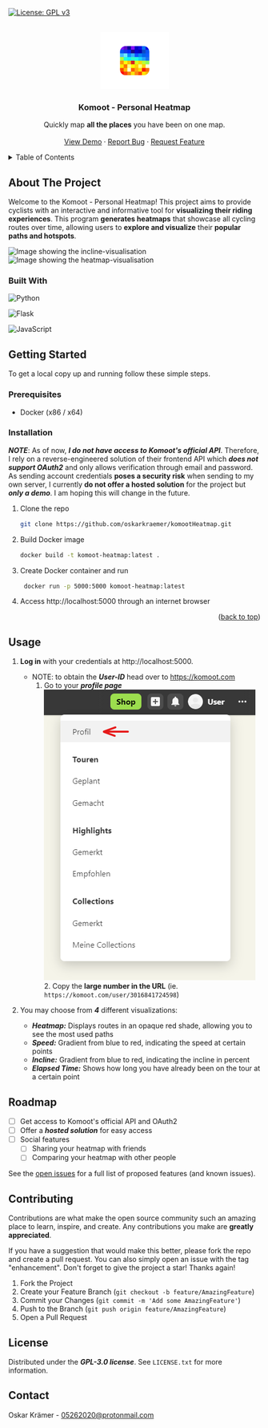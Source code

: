 <a name="readme-top"></a>

[![License: GPL v3](https://img.shields.io/badge/License-GPLv3-blue.svg)](https://www.gnu.org/licenses/gpl-3.0)

<!-- PROJECT LOGO -->
<br />
<div align="center">
  <a href="https://github.com/github_username/repo_name">
    <img src="https://github.com/oskarkraemer/komootHeatmap/blob/master/docs/heatmap-icon.png?raw=true" alt="Logo" width="137" height="114">
  </a>

<h3 align="center">Komoot - Personal Heatmap</h3>

  <p align="center">
    Quickly map <b>all the places</b> you have been on one map.
    <br />
    <br />
    <a href="https://oskarkraemer.github.io/komootHeatmap/">View Demo</a>
    ·
    <a href="https://github.com/oskarkraemer/komootHeatmap/issues">Report Bug</a>
    ·
    <a href="https://github.com/oskarkraemer/komootHeatmap/issues">Request Feature</a>
  </p>
</div>



<!-- TABLE OF CONTENTS -->
<details>
  <summary>Table of Contents</summary>
  <ol>
    <li>
      <a href="#about-the-project">About The Project</a>
      <ul>
        <li><a href="#built-with">Built With</a></li>
      </ul>
    </li>
    <li>
      <a href="#getting-started">Getting Started</a>
      <ul>
        <li><a href="#prerequisites">Prerequisites</a></li>
        <li><a href="#installation">Installation</a></li>
      </ul>
    </li>
    <li><a href="#usage">Usage</a></li>
    <li><a href="#roadmap">Roadmap</a></li>
    <li><a href="#contributing">Contributing</a></li>
    <li><a href="#license">License</a></li>
    <li><a href="#contact">Contact</a></li>
    <li><a href="#acknowledgments">Acknowledgments</a></li>
  </ol>
</details>



<!-- ABOUT THE PROJECT -->
## About The Project
Welcome to the Komoot - Personal Heatmap! This project aims to provide cyclists with an interactive and informative tool for <b>visualizing their riding experiences</b>. This program <b>generates heatmaps</b> that showcase all cycling routes over time, allowing users to <b>explore and visualize</b> their <b>popular paths and hotspots</b>.
<br>


![Image showing the incline-visualisation](https://github.com/oskarkraemer/komootHeatmap/blob/master/docs/demo_incline.png?raw=true)
![Image showing the heatmap-visualisation](https://github.com/oskarkraemer/komootHeatmap/blob/master/docs/demo_heatmap.png?raw=true)



### Built With
![Python](https://img.shields.io/badge/python-3670A0?style=for-the-badge&logo=python&logoColor=ffdd54)
  
![Flask](https://img.shields.io/badge/flask-%23000.svg?style=for-the-badge&logo=flask&logoColor=white)

![JavaScript](https://img.shields.io/badge/javascript-%23323330.svg?style=for-the-badge&logo=javascript&logoColor=%23F7DF1E)




<!-- GETTING STARTED -->
## Getting Started

To get a local copy up and running follow these simple steps.

### Prerequisites

* Docker (x86 / x64)

### Installation

***NOTE***: As of now, ***I do not have access to Komoot's official API***. Therefore, I rely on a reverse-engineered solution of their frontend API which ***does not support OAuth2*** and only allows verification through email and password. As sending account credentials **poses a security risk** when sending to my own server, I currently **do not offer a hosted solution** for the project but ***only a demo***. I am hoping this will change in the future. 

1. Clone the repo
   ```sh
   git clone https://github.com/oskarkraemer/komootHeatmap.git
   ```
2. Build Docker image
   ```sh
   docker build -t komoot-heatmap:latest .
   ```
3. Create Docker container and run
   ```sh
	docker run -p 5000:5000 komoot-heatmap:latest
   ```
4. Access http://localhost:5000 through an internet browser

<p align="right">(<a href="#readme-top">back to top</a>)</p>



<!-- USAGE EXAMPLES -->
## Usage


1. **Log in** with your credentials at http://localhost:5000.
	* NOTE: to obtain the ***User-ID*** head over to https://komoot.com
		1. Go to your ***profile page***
            <br>
			![Profile page explanation](https://github.com/oskarkraemer/komootHeatmap/blob/master/docs/demo-profileid.png?raw=true)
			<br>
			2. Copy the **large number in the URL** (ie. ```https://komoot.com/user/3016841724598```)
			<br>

2. You may choose from ***4*** different visualizations:
	* ***Heatmap:*** Displays routes in an opaque red shade, allowing you to see the most used paths
	* ***Speed:*** Gradient from blue to red, indicating the speed at certain points
	* ***Incline:*** Gradient from blue to red, indicating the incline in percent
	* ***Elapsed Time:*** Shows how long you have already been on the tour at a certain point



<!-- ROADMAP -->
## Roadmap

- [ ] Get access to Komoot's official API and OAuth2
- [ ] Offer a ***hosted solution*** for easy access
- [ ] Social features
    - [ ] Sharing your heatmap with friends
    - [ ] Comparing your heatmap with other people

See the [open issues](https://github.com/oskarkraemer/komootHeatmap/issues) for a full list of proposed features (and known issues).



<!-- CONTRIBUTING -->
## Contributing

Contributions are what make the open source community such an amazing place to learn, inspire, and create. Any contributions you make are **greatly appreciated**.

If you have a suggestion that would make this better, please fork the repo and create a pull request. You can also simply open an issue with the tag "enhancement".
Don't forget to give the project a star! Thanks again!

1. Fork the Project
2. Create your Feature Branch (`git checkout -b feature/AmazingFeature`)
3. Commit your Changes (`git commit -m 'Add some AmazingFeature'`)
4. Push to the Branch (`git push origin feature/AmazingFeature`)
5. Open a Pull Request




<!-- LICENSE -->
## License

Distributed under the ***GPL-3.0 license***. See `LICENSE.txt` for more information.



<!-- CONTACT -->
## Contact

Oskar Krämer - 05262020@protonmail.com